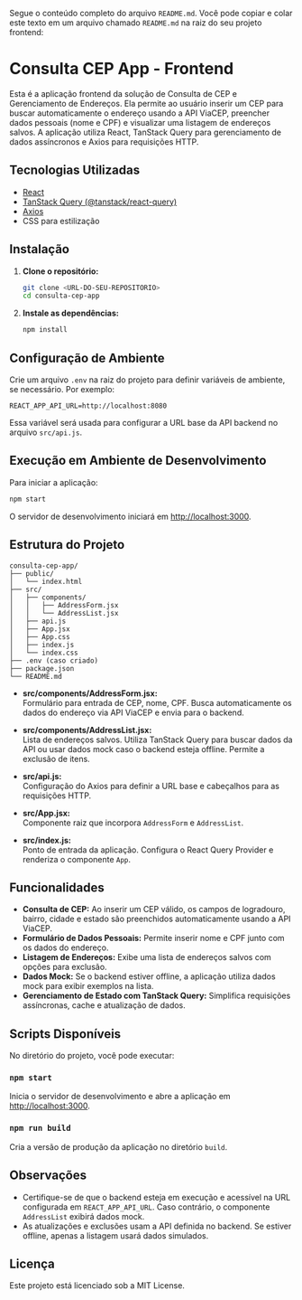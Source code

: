 Segue o conteúdo completo do arquivo `README.md`. Você pode copiar e colar este texto em um arquivo chamado `README.md` na raiz do seu projeto frontend:

# Consulta CEP App - Frontend

Esta é a aplicação frontend da solução de Consulta de CEP e Gerenciamento de Endereços. Ela permite ao usuário inserir um CEP para buscar automaticamente o endereço usando a API ViaCEP, preencher dados pessoais (nome e CPF) e visualizar uma listagem de endereços salvos. A aplicação utiliza React, TanStack Query para gerenciamento de dados assíncronos e Axios para requisições HTTP.

## Tecnologias Utilizadas

- [React](https://reactjs.org/)
- [TanStack Query (@tanstack/react-query)](https://tanstack.com/query/latest)
- [Axios](https://axios-http.com/)
- CSS para estilização

## Instalação

1. **Clone o repositório:**
   ```bash
   git clone <URL-DO-SEU-REPOSITORIO>
   cd consulta-cep-app
   ```

2. **Instale as dependências:**
   ```bash
   npm install
   ```

## Configuração de Ambiente

Crie um arquivo `.env` na raiz do projeto para definir variáveis de ambiente, se necessário. Por exemplo:
```
REACT_APP_API_URL=http://localhost:8080
```
Essa variável será usada para configurar a URL base da API backend no arquivo `src/api.js`.

## Execução em Ambiente de Desenvolvimento

Para iniciar a aplicação:
```bash
npm start
```
O servidor de desenvolvimento iniciará em [http://localhost:3000](http://localhost:3000).

## Estrutura do Projeto

```
consulta-cep-app/
├── public/
│   └── index.html
├── src/
│   ├── components/
│   │   ├── AddressForm.jsx
│   │   └── AddressList.jsx
│   ├── api.js
│   ├── App.jsx
│   ├── App.css
│   ├── index.js
│   └── index.css
├── .env (caso criado)
├── package.json
└── README.md
```

- **src/components/AddressForm.jsx:**  
  Formulário para entrada de CEP, nome, CPF. Busca automaticamente os dados do endereço via API ViaCEP e envia para o backend.

- **src/components/AddressList.jsx:**  
  Lista de endereços salvos. Utiliza TanStack Query para buscar dados da API ou usar dados mock caso o backend esteja offline. Permite a exclusão de itens.

- **src/api.js:**  
  Configuração do Axios para definir a URL base e cabeçalhos para as requisições HTTP.

- **src/App.jsx:**  
  Componente raiz que incorpora `AddressForm` e `AddressList`.

- **src/index.js:**  
  Ponto de entrada da aplicação. Configura o React Query Provider e renderiza o componente `App`.

## Funcionalidades

- **Consulta de CEP:** Ao inserir um CEP válido, os campos de logradouro, bairro, cidade e estado são preenchidos automaticamente usando a API ViaCEP.
- **Formulário de Dados Pessoais:** Permite inserir nome e CPF junto com os dados do endereço.
- **Listagem de Endereços:** Exibe uma lista de endereços salvos com opções para exclusão.
- **Dados Mock:** Se o backend estiver offline, a aplicação utiliza dados mock para exibir exemplos na lista.
- **Gerenciamento de Estado com TanStack Query:** Simplifica requisições assíncronas, cache e atualização de dados.

## Scripts Disponíveis

No diretório do projeto, você pode executar:

### `npm start`
Inicia o servidor de desenvolvimento e abre a aplicação em [http://localhost:3000](http://localhost:3000).

### `npm run build`
Cria a versão de produção da aplicação no diretório `build`.

## Observações

- Certifique-se de que o backend esteja em execução e acessível na URL configurada em `REACT_APP_API_URL`. Caso contrário, o componente `AddressList` exibirá dados mock.
- As atualizações e exclusões usam a API definida no backend. Se estiver offline, apenas a listagem usará dados simulados.

## Licença

Este projeto está licenciado sob a MIT License.
